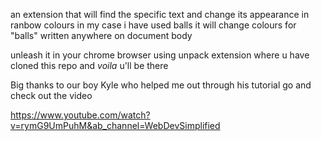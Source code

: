 
an extension that will find the specific text and change its appearance in ranbow colours
in my case i have used balls 
it will change colours for "balls" written anywhere on document body

unleash it in your chrome browser using unpack extension where u have cloned this repo and *voila* u'll be there

Big thanks to our boy Kyle who helped me out through his tutorial 
go and check out the video

[https://www.youtube.com/watch?v=rymG9UmPuhM&ab_channel=WebDevSimplified
](https://)

